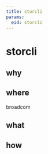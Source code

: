 ```yaml
---
title: storcli
params:
  eid: storcli
---
```


# storcli

## why

## where
broadcom

## what

## how

